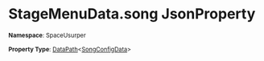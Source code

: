 # StageMenuData.song JsonProperty

<small>**Namespace**: SpaceUsurper</small>

<small>**Property Type**: [DataPath](../DataPath-1.md)&lt;[SongConfigData](../SongConfigData.md)&gt;</small>

